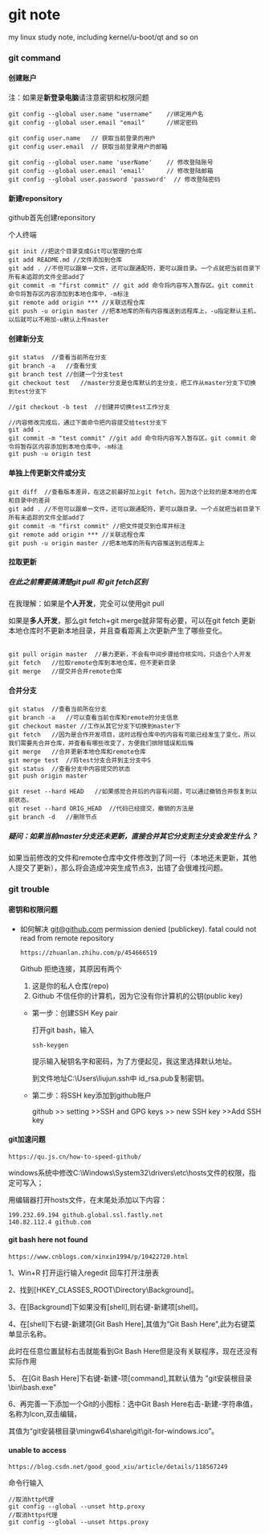 # git note
my linux study note, including kernel/u-boot/qt and so on

### git command

#### 创建账户

注：如果是**新登录电脑**请注意密钥和权限问题

```
git config --global user.name "username"	//绑定用户名
git config --global user.email "email"		//绑定密码

git config user.name   // 获取当前登录的用户
git config user.email  // 获取当前登录用户的邮箱

git config --global user.name 'userName'    // 修改登陆账号
git config --global user.email 'email'      // 修改登陆邮箱
git config --global user.password 'password'  // 修改登陆密码

```

#### 新建reponsitory

github首先创建reponsitory

个人终端

```
git init //把这个目录变成Git可以管理的仓库
git add README.md //文件添加到仓库
git add . //不但可以跟单一文件，还可以跟通配符，更可以跟目录。一个点就把当前目录下所有未追踪的文件全部add了 
git commit -m "first commit" // git add 命令将内容写入暂存区。git commit 命令将暂存区内容添加到本地仓库中，-m标注
git remote add origin *** //关联远程仓库
git push -u origin master //把本地库的所有内容推送到远程库上，-u指定默认主机，以后就可以不用加-u默认上传master
```

#### 创建新分支

```
git status	//查看当前所在分支
git branch -a	//查看分支
git branch test	//创建一个分支test
git checkout test	//master分支是仓库默认的主分支，把工作从master分支下切换到test分支下

//git checkout -b test	//创建并切换test工作分支

//内容修改完成后，通过下面命令把内容提交给test分支下
git add .
git commit -m "test commit" //git add 命令将内容写入暂存区。git commit 命令将暂存区内容添加到本地仓库中，-m标注
git push -u origin test
```

#### 单独上传更新文件或分支

```
git diff  //查看版本差异，在这之前最好加上git fetch，因为这个比较的是本地的仓库和目录中的差异
git add . //不但可以跟单一文件，还可以跟通配符，更可以跟目录。一个点就把当前目录下所有未追踪的文件全部add了 
git commit -m "first commit" //把文件提交到仓库并标注
git remote add origin *** //关联远程仓库
git push -u origin master //把本地库的所有内容推送到远程库上
```

#### 拉取更新

##### 在此之前需要搞清楚git pull 和 git fetch区别

在我理解：如果是**个人开发**，完全可以使用git pull

如果是**多人开发**，那么git fetch+git merge就非常有必要，可以在git fetch 更新本地仓库时不更新本地目录，并且查看距离上次更新产生了哪些变化。

```

git pull origin master	//暴力更新，不会有中间步骤给你核实吗，只适合个人开发
git fetch	//拉取remote仓库到本地仓库，但不更新目录
git merge	//提交并合并remote仓库
```

#### 合并分支

```
git status	//查看当前所在分支
git branch -a	//可以查看当前仓库和remote的分支信息
git checkout master	//工作从其它分支下切换到master下
git fetch	//因为是合作开发项目，这时远程仓库中的内容有可能已经发生了变化，所以我们需要先合并仓库，并查看有哪些改变了，方便我们排除错误和后悔
git merge	//合并更新本地仓库和remote仓库
git merge test	//将test分支合并到主分支中S
git status	//查看分支中内容提交的状态
git push origin master

git reset --hard HEAD	//如果感觉合并后的内容有问题，可以通过撤销合并恢复到以前状态。
git reset --hard ORIG_HEAD	//代码已经提交，撤销的方法是
git branch -d 	//删除节点
```

##### 疑问：如果当前master分支还未更新，直接合并其它分支到主分支会发生什么？

如果当前修改的文件和remote仓库中文件修改到了同一行（本地还未更新，其他人提交了更新），那么将会造成冲突生成节点3，出错了会很难找问题。

### git trouble

#### 密钥和权限问题

- 如何解决 git@github.com permission denied (publickey). fatal could not read from remote repository

  ```
  https://zhuanlan.zhihu.com/p/454666519
  ```

  Github 拒绝连接，其原因有两个

  1. 这是你的私人仓库(repo)
  2. Github 不信任你的计算机，因为它没有你计算机的公钥(public key)

  - 第一步：创建SSH Key pair

    打开git bash，输入

    ```
    ssh-keygen
    ```

    提示输入秘钥名字和密码，为了方便起见，我这里选择默认地址。

    到文件地址C:\Users\liujun\.ssh中 id_rsa.pub复制密钥。

  - 第二步：将SSH key添加到github账户

    github >> setting >>SSH and GPG keys >> new SSH key >>Add SSH key


#### git加速问题

```
https://qu.js.cn/how-to-speed-github/
```

windows系统中修改C:\Windows\System32\drivers\etc\hosts文件的权限，指定可写入；

用编辑器打开hosts文件，在末尾处添加以下内容：

```
199.232.69.194 github.global.ssl.fastly.net
140.82.112.4 github.com
```

#### git bash here not found

```
https://www.cnblogs.com/xinxin1994/p/10422720.html
```

1、Win+R 打开运行输入regedit 回车打开注册表

2、找到[HKEY_CLASSES_ROOT\Directory\Background]。

3、在[Background]下如果没有[shell],则右键-新建项[shell]。

4、在[shell]下右键-新建项[Git Bash Here],其值为“Git Bash Here",此为右键菜单显示名称。

   此时在任意位置鼠标右击就能看到Git Bash Here但是没有关联程序，现在还没有实际作用

5、 在[Git Bash Here]下右键-新建-项[command],其默认值为 "git安装根目录\bin\bash.exe"

6、再完善一下添加一个Git的小图标：选中Git Bash Here右击-新建-字符串值，名称为Icon,双击编辑，

   其值为“git安装根目录\\mingw64\share\git\git-for-windows.ico”。

#### unable to access

```
https://blog.csdn.net/good_good_xiu/article/details/118567249
```

命令行输入

```
//取消http代理
git config --global --unset http.proxy
//取消https代理 
git config --global --unset https.proxy
```

